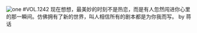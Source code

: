 ![one](http://image.wufazhuce.com/FkvZG5f5BiYBh2RNJZmbaZA9veaF)
#VOL.1242
现在想想，最美妙的时刻不是热恋，而是有人忽然闯进你心里的那一瞬间。仿佛拥有了新的世界，叫人相信所有的剧本都是为你我而写。 by 蒋话